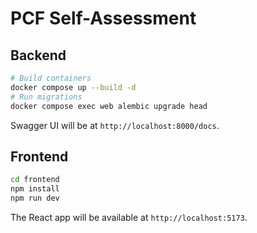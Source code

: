 # PCF Self-Assessment

## Backend

```bash
# Build containers
docker compose up --build -d
# Run migrations
docker compose exec web alembic upgrade head
```

Swagger UI will be at `http://localhost:8000/docs`.

## Frontend

```bash
cd frontend
npm install
npm run dev
```

The React app will be available at `http://localhost:5173`.
